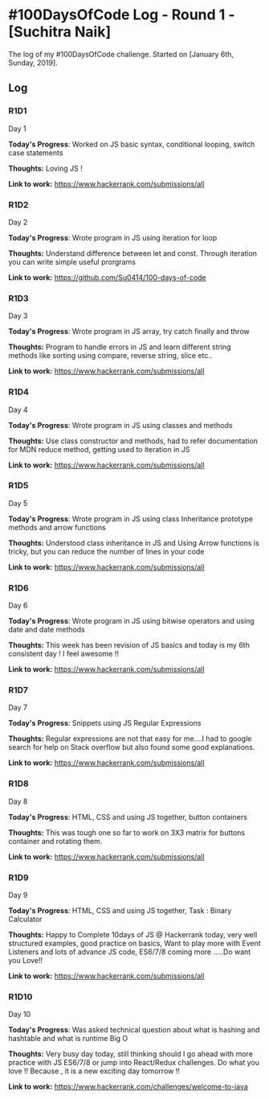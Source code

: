 # #100DaysOfCode Log - Round 1 - [Suchitra Naik]

The log of my #100DaysOfCode challenge. Started on [January 6th, Sunday, 2019].

## Log

### R1D1 
Day 1  

**Today's Progress**:
Worked on JS basic syntax, conditional looping, switch case statements

**Thoughts:** 
Loving JS !

**Link to work:** https://www.hackerrank.com/submissions/all

### R1D2
Day 2

**Today's Progress**: Wrote program in JS using iteration for loop

**Thoughts:** Understand difference between let and const. Through iteration you can write simple useful prorgrams 

**Link to work:** https://github.com/Su0414/100-days-of-code

### R1D3
Day 3

**Today's Progress**: Wrote program in JS array, try catch finally and throw

**Thoughts:** Program to handle errors in JS and learn different string methods like sorting using compare, reverse string, slice etc..

**Link to work:** https://www.hackerrank.com/submissions/all

### R1D4
Day 4

**Today's Progress**: Wrote program in JS using classes and methods

**Thoughts:** Use class constructor and methods, had to refer documentation for MDN reduce method, getting used to iteration in JS

**Link to work:** https://www.hackerrank.com/submissions/all


### R1D5
Day 5

**Today's Progress**: Wrote program in JS using class Inheritance prototype methods and arrow functions

**Thoughts:** Understood class inheritance in JS and Using Arrow functions is tricky, but you can reduce the number of lines in your code 

**Link to work:** https://www.hackerrank.com/submissions/all

### R1D6
Day 6

**Today's Progress**: Wrote program in JS using bitwise operators and using date and date methods

**Thoughts:** This week has been revision of JS basics and today is my 6th consistent day ! I feel awesome !!

**Link to work:** https://www.hackerrank.com/submissions/all


### R1D7
Day 7

**Today's Progress**: Snippets using JS Regular Expressions

**Thoughts:** Regular expressions are not that easy for me....I had to google search for help on Stack overflow but also found some good explanations.

**Link to work:** https://www.hackerrank.com/submissions/all

### R1D8
Day 8

**Today's Progress**: HTML, CSS and using JS together, button containers

**Thoughts:** This was tough one so far to work on 3X3 matrix for buttons container and rotating them. 

**Link to work:** https://www.hackerrank.com/submissions/all

### R1D9
Day 9

**Today's Progress**: HTML, CSS and using JS together, Task : Binary Calculator

**Thoughts:** Happy to Complete 10days of JS @ Hackerrank today, very well structured examples, good practice on basics, 
Want to play more with Event Listeners and lots of advance JS code, ES6/7/8 coming more .....Do want you Love!! 

**Link to work:** https://www.hackerrank.com/submissions/all

### R1D10
Day 10

**Today's Progress**: Was asked technical question about what is hashing and hashtable and what is runtime Big O

**Thoughts:** Very busy day today, still thinking should I go ahead with more practice with JS ES6/7/8 or jump into React/Redux challenges. Do what you love !! Because , it is a new exciting day tomorrow !!

**Link to work:** https://www.hackerrank.com/challenges/welcome-to-java



